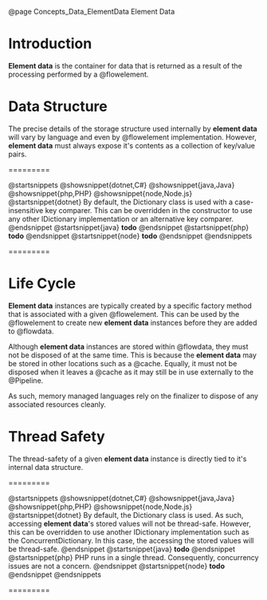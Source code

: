 @page Concepts_Data_ElementData Element Data

# Introduction

**Element data** is the container for data that is returned as a result of the processing 
performed by a @flowelement.

# Data Structure

The precise details of the storage structure used internally by **element data** will
vary by language and even by @flowelement implementation.
However, **element data** must always expose it's contents as a collection of key/value pairs.

=========

@startsnippets
@showsnippet{dotnet,C#}
@showsnippet{java,Java}
@showsnippet{php,PHP}
@showsnippet{node,Node.js}
@startsnippet{dotnet}
By default, the Dictionary class is used with a case-insensitive key comparer.
This can be overridden in the constructor to use any other IDictionary implementation 
or an alternative key comparer.
@endsnippet
@startsnippet{java}
**todo**
@endsnippet
@startsnippet{php}
**todo**
@endsnippet
@startsnippet{node}
**todo**
@endsnippet
@endsnippets

=========


# Life Cycle

**Element data** instances are typically created by a specific factory method that is 
associated with a given @flowelement.
This can be used by the @flowelement to create new **element data** instances 
before they are added to @flowdata.

Although **element data** instances are stored within @flowdata, they must not be 
disposed of at the same time.
This is because the **element data** may be stored in other locations such as a @cache.
Equally, it must not be disposed when it leaves a @cache as it may still be in use
externally to the @Pipeline.

As such, memory managed languages rely on the finalizer to dispose of any
associated resources cleanly.


# Thread Safety

The thread-safety of a given **element data** instance is directly tied to it's internal 
data structure.

=========

@startsnippets
@showsnippet{dotnet,C#}
@showsnippet{java,Java}
@showsnippet{php,PHP}
@showsnippet{node,Node.js}
@startsnippet{dotnet}
By default, the Dictionary class is used. As such, accessing **element data**'s stored values
will not be thread-safe.
However, this can be overridden to use another IDictionary implementation such as the ConcurrentDictionary. 
In this case, the accessing the stored values will be thread-safe.
@endsnippet
@startsnippet{java}
**todo**
@endsnippet
@startsnippet{php}
PHP runs in a single thread. Consequently, concurrency issues are not a concern.
@endsnippet
@startsnippet{node}
**todo**
@endsnippet
@endsnippets

=========
